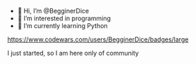 - 👋 Hi, I’m @BegginerDice
- 👀 I’m interested in programming
- 🌱 I’m currently learning Python

https://www.codewars.com/users/BegginerDice/badges/large

I just started, so I am here only of community
